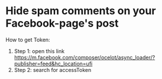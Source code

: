 # Hide spam comments on your Facebook-page's post

How to get Token:

1. Step 1: open this link https://m.facebook.com/composer/ocelot/async_loader/?publisher=feed&hc_location=ufi
2. Step 2: search for accessToken
